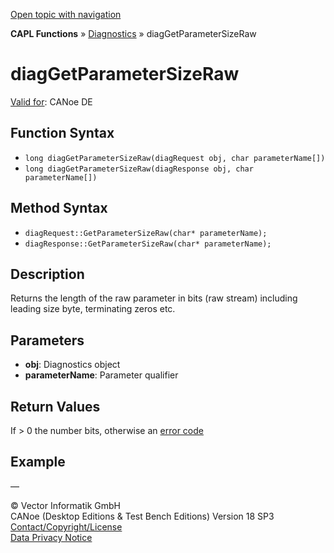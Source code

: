 [Open topic with navigation](../../../../../CANoeDEFamily.htm#Topics/CAPLFunctions/Diagnostics/Functions/CAPLfunctionDiagGetParameterSizeRaw.md)

**CAPL Functions** » [Diagnostics](../CAPLfunctionsDiagnosticsOverview.md) » diagGetParameterSizeRaw

# diagGetParameterSizeRaw

[Valid for](../../../Shared/FeatureAvailability.md): CANoe DE

## Function Syntax

- `long diagGetParameterSizeRaw(diagRequest obj, char parameterName[])`
- `long diagGetParameterSizeRaw(diagResponse obj, char parameterName[])`

## Method Syntax

- `diagRequest::GetParameterSizeRaw(char* parameterName);`
- `diagResponse::GetParameterSizeRaw(char* parameterName);`

## Description

Returns the length of the raw parameter in bits (raw stream) including leading size byte, terminating zeros etc.

## Parameters

- **obj**: Diagnostics object
- **parameterName**: Parameter qualifier

## Return Values

If > 0 the number bits, otherwise an [error code](../CAPLfunctionsDiagnosticsErrorCode.md)

## Example

—

© Vector Informatik GmbH  
CANoe (Desktop Editions & Test Bench Editions) Version 18 SP3  
[Contact/Copyright/License](../../../Shared/ContactCopyrightLicense.md)  
[Data Privacy Notice](https://www.vector.com/int/en/company/get-info/privacy-policy/)